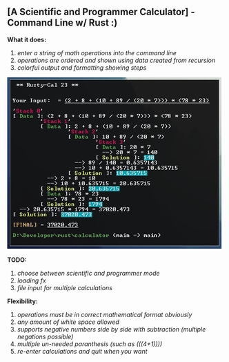## [A Scientific and Programmer Calculator] - Command Line w/ Rust :)

**What it does:**
1. *enter a string of math operations into the command line*
2. *operations are ordered and shown using data created from recursion*
3. *colorful output and formatting showing steps*

![terminal output](preview.jpg)

**TODO:**
1. *choose between scientific and programmer mode*
2. *loading fx*
3. *file input for multiple calculations*

**Flexibility:**
1. *operations must be in correct mathematical format obviously*
2. *any amount of white space allowed*
3. *supports negative numbers side by side with subtraction (multiple negations possible)*
4. *multiple un-needed paranthesis (such as (((4+1))))*
5. *re-enter calculations and quit when you want*
